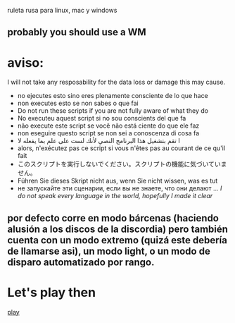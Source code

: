 ruleta rusa para linux, mac y windows

## probably you should use a WM
# aviso:

I will not take any resposability for the data loss or damage this may cause.

* no ejecutes esto sino eres plenamente consciente de lo que hace
* non executes esto se non sabes o que fai
* Do not run these scripts if you are not fully aware of what they do
* No executeu aquest script si no sou conscients del que fa
* não execute este script se você não está ciente do que ele faz
* non eseguire questo script se non sei a conoscenza di cosa fa
* ا تقم بتشغيل هذا البرنامج النصي لأنك لست على علم بما يفعله لا
* alors, n'exécutez pas ce script si vous n'êtes pas au courant de ce qu'il fait
* このスクリプトを実行しないでください。スクリプトの機能に気づいていません。
* Führen Sie dieses Skript nicht aus, wenn Sie nicht wissen, was es tut
* не запускайте эти сценарии, если вы не знаете, что они делают
...
*I do not speak every language in the world, hopefully I made it clear*

## por defecto corre en modo bárcenas (haciendo alusión a los discos de la discordia) pero también cuenta con un modo extremo (quizá este debería de llamarse asi), un modo light, o un modo de disparo automatizado por rango. 

# Let's play then

[play](https://i.imgur.com/9M8Reqz.jpeg)

